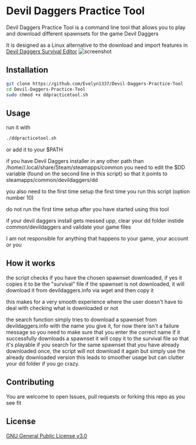 # Devil Daggers Practice Tool

Devil Daggers Practice Tool is a command line tool that allows you to play and download different spawnsets for the game Devil Daggers

It is designed as a Linux alternative to the download and import features in [Devil Daggers Survival Editor](https://github.com/NoahStolk/DevilDaggersSurvivalEditor) 
![screenshot](https://cdn.discordapp.com/attachments/643540982154919966/945867763723939890/unknown.png)


## Installation



```bash
git clone https://github.com/Evelyn1337/Devil-Daggers-Practice-Tool
cd Devil-Daggers-Practice-Tool
sudo chmod +x ddpracticetool.sh 
```

## Usage
run it with 
```bash
./ddpracticetool.sh
```
or add it to your $PATH 

if you have Devil Daggers installer in any other path than /home/<user>/.local/share/Steam/steamapps/common you need to edit the $DD variable (found on the second line in this script) so that it points to steamapps/common/devildaggers/dd 

you also need to the first time setup the first time you run this script (option number 10) 

do not run the first time setup after you have started using this tool

if your devil daggers install gets messed upp, clear your dd folder instide common/devildaggers and validate your game files

I am not responsible for anything that happens to your game, your account or you 

## How it works
  the script checks if you have the chosen spawnset downloaded, if yes it copies it to be the "survival" file 
  if the spawnset is not downloaded, it will download it from devildaggers.info via wget and then copy it 
  
  this makes for a very smooth experience where the user doesn't have to deal with checking what is downloaded or not 
  
  the search function simply tries to download a spawnset from  devildaggers.info with the name you give it, for now there isn't a failure message so you need to make sure that you enter the correct name 
  if it successfully downloads a spawnset it will copy it to the survival file so that it's playable 
  if you search for the same spawnset that you have already downloaded once, the script will not download it again but simply use the already downloaded version 
  this leads to smoother usage but can clutter your dd folder if you go crazy.
  
  
  

## Contributing
You are welcome to open Issues, pull requests or forking this repo as you see fit

## License
[GNU General Public License v3.0](https://www.gnu.org/licenses/gpl-3.0.en.html)
